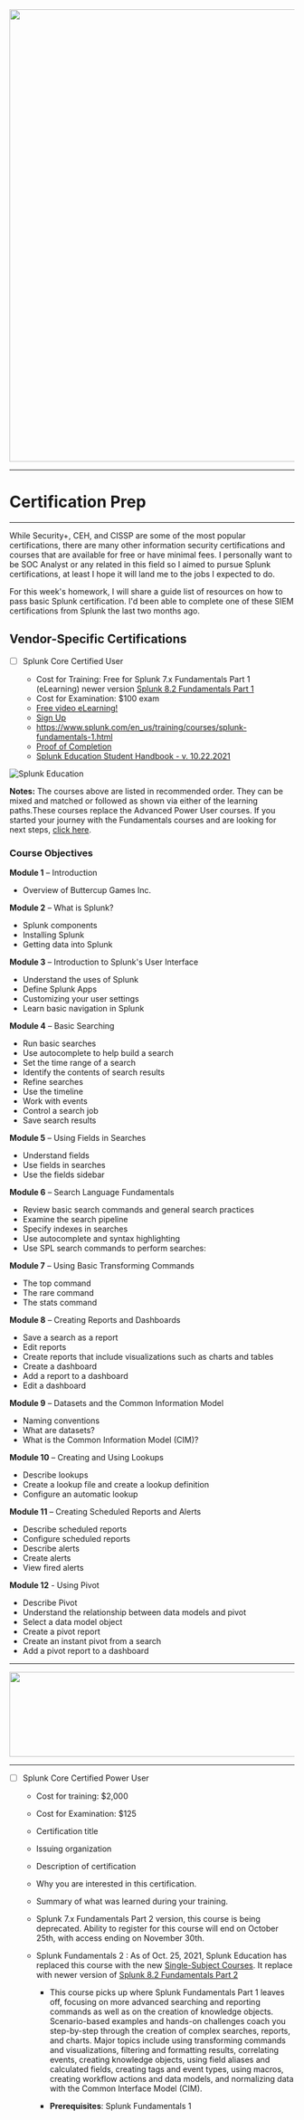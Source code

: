 <img align="center" width="2600" height="800" src="https://github.com/Diablo5G/UTA-CYBER-2021-ASSIGNMENT/blob/Master/Certification%20Prep/Splunk%20Certification/Images/running-stairs.jpg">

---

# Certification Prep

---

While Security+, CEH, and CISSP are some of the most popular certifications, there are many other information security certifications and courses that are available for free or have minimal fees. I personally want to be SOC Analyst or any related in this field so I aimed to pursue Splunk certifications, at least I hope it will land me to the jobs I expected to do.

For this week's homework, I will share a guide list of resources on how to pass basic Splunk certification. I'd been able to complete one of these SIEM certifications from Splunk the last two months ago.  

## Vendor-Specific Certifications  

* [ ]  Splunk Core Certified User

    -  Cost for Training: Free for Splunk 7.x Fundamentals Part 1 (eLearning) newer version [Splunk 8.2 Fundamentals Part 1](https://education.splunk.com/instructor-led-training/splunk-82-fundamentals-part-1)
    -  Cost for Examination: $100 exam
    -  [Free video eLearning!](https://education.splunk.com/single-subject-courses?blurbName=trainingSide&showTitle=false)
    -  [Sign Up](https://www.splunk.com/page/sign_up)
    -  https://www.splunk.com/en_us/training/courses/splunk-fundamentals-1.html
    -  [Proof of Completion](https://education.splunk.com/award/completion/25f157b3-df6d-3f8a-9e70-c0204840cf03/view-ext)
    -  [Splunk Education Student Handbook - v. 10.22.2021](https://github.com/Diablo5G/UTA-CYBER-2021-ASSIGNMENT/blob/Master/Certification%20Prep/Splunk%20Certification/Resources/Splunk-Education-Student-Handbook.pdf) 

![Splunk Education](https://github.com/Diablo5G/UTA-CYBER-2021-ASSIGNMENT/blob/Master/Certification%20Prep/Splunk%20Certification/Images/Journey.png)

**Notes:** The courses above are listed in recommended order. They can be mixed and matched or followed as shown via either of the learning paths.These courses replace the Advanced Power User courses. If you started your journey with the Fundamentals courses and are looking for next steps, [click here](https://education.splunk.com/static/resources/Transitioning-to-Single-Subject-Courses-Mapping.pdf).


### Course Objectives
 
**Module 1** – Introduction
  -  Overview of Buttercup Games Inc.
 
**Module 2** – What is Splunk?
  -  Splunk components
  -  Installing Splunk
  -  Getting data into Splunk
 
**Module 3** – Introduction to Splunk's User Interface
  -  Understand the uses of Splunk
  -  Define Splunk Apps
  -  Customizing your user settings
  -  Learn basic navigation in Splunk
 
**Module 4** – Basic Searching
  -  Run basic searches
  -  Use autocomplete to help build a search
  -  Set the time range of a search
  -  Identify the contents of search results
  -  Refine searches
  -  Use the timeline
  -  Work with events
  -  Control a search job
  -  Save search results
 
**Module 5** – Using Fields in Searches
  -  Understand fields
  -  Use fields in searches
  -  Use the fields sidebar
 
**Module 6** – Search Language Fundamentals
  -  Review basic search commands and general search practices
  -  Examine the search pipeline
  -  Specify indexes in searches
  -  Use autocomplete and syntax highlighting
  -  Use SPL search commands to perform searches:
 
**Module 7** – Using Basic Transforming Commands
  -  The top command
  -  The rare command
  -  The stats command
 
**Module 8** – Creating Reports and Dashboards
  -  Save a search as a report
  -  Edit reports
  -  Create reports that include visualizations such as charts and tables
  -  Create a dashboard
  -  Add a report to a dashboard
  -  Edit a dashboard
 
**Module 9** – Datasets and the Common Information Model
  -  Naming conventions
  -  What are datasets?
  -  What is the Common Information Model (CIM)?
 
**Module 10** – Creating and Using Lookups
  -  Describe lookups 
  -  Create a lookup file and create a lookup definition
  -  Configure an automatic lookup
 
**Module 11** – Creating Scheduled Reports and Alerts
  -  Describe scheduled reports
  -  Configure scheduled reports
  -  Describe alerts
  -  Create alerts
  -  View fired alerts
 
**Module 12** - Using Pivot
  -  Describe Pivot
  -  Understand the relationship between data models and pivot
  -  Select a data model object
  -  Create a pivot report
  -  Create an instant pivot from a search
  -  Add a pivot report to a dashboard



---

<img align="center" width="550" height="150" src="https://github.com/Diablo5G/UTA-CYBER-2021-ASSIGNMENT/blob/Master/Defensive%20Security%20Unit/19-Protecting%20VSI%20from%20Future%20Attacks/Images/Splunk_logo.png">

---

* [ ]  Splunk Core Certified Power User

    - Cost for training: $2,000 
    - Cost for Examination:  $125
    - Certification title
    - Issuing organization
    - Description of certification
    - Why you are interested in this certification.
    - Summary of what was learned during your training.
    - Splunk 7.x Fundamentals Part 2 version, this course is being deprecated. Ability to register for this course will end on October 25th, with access ending on November 30th.
    - Splunk Fundamentals 2 : As of Oct. 25, 2021, Splunk Education has replaced this course with the new [Single-Subject Courses](https://education.splunk.com/single-subject-courses). It replace with newer version of [Splunk 8.2 Fundamentals Part 2](https://education.splunk.com/instructor-led-training/splunk-82-fundamentals-part-2)
        
        - This course picks up where Splunk Fundamentals Part 1 leaves off, focusing on more advanced searching and reporting commands as well as on the creation of knowledge objects. Scenario-based examples and hands-on challenges coach you step-by-step through the creation of complex searches, reports, and charts. Major topics include using transforming commands and visualizations, filtering and formatting results, correlating events, creating knowledge objects, using field aliases and calculated fields, creating tags and event types, using macros, creating workflow actions and data models, and normalizing data with the Common Interface Model (CIM). 
       
       - **Prerequisites**: Splunk Fundamentals 1


